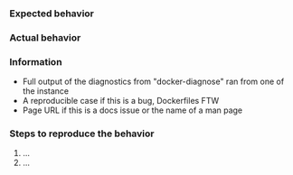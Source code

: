 ### Expected behavior

### Actual behavior

### Information

  - Full output of the diagnostics from "docker-diagnose" ran from one of the instance
  - A reproducible case if this is a bug, Dockerfiles FTW
  - Page URL if this is a docs issue or the name of a man page

### Steps to reproduce the behavior

  1. ...
  2. ...
